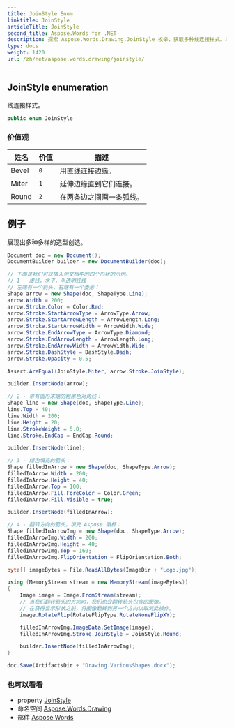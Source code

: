```yaml
---
title: JoinStyle Enum
linktitle: JoinStyle
articleTitle: JoinStyle
second_title: Aspose.Words for .NET
description: 探索 Aspose.Words.Drawing.JoinStyle 枚举，获取多种线连接样式。以专业的品质和灵活性增强您的文档图形。
type: docs
weight: 1420
url: /zh/net/aspose.words.drawing/joinstyle/
---
```

## JoinStyle enumeration

线连接样式。

```csharp
public enum JoinStyle
```

### 价值观

| 姓名 | 价值 | 描述 |
| --- | --- | --- |
| Bevel | `0` | 用直线连接边缘。 |
| Miter | `1` | 延伸边缘直到它们连接。 |
| Round | `2` | 在两条边之间画一条弧线。 |

## 例子

展现出多种多样的造型创造。

```csharp
Document doc = new Document();
DocumentBuilder builder = new DocumentBuilder(doc);

// 下面是我们可以插入到文档中的四个形状的示例。
// 1 - 虚线，水平，半透明红线
// 左端有一个箭头，右端有一个菱形：
Shape arrow = new Shape(doc, ShapeType.Line);
arrow.Width = 200;
arrow.Stroke.Color = Color.Red;
arrow.Stroke.StartArrowType = ArrowType.Arrow;
arrow.Stroke.StartArrowLength = ArrowLength.Long;
arrow.Stroke.StartArrowWidth = ArrowWidth.Wide;
arrow.Stroke.EndArrowType = ArrowType.Diamond;
arrow.Stroke.EndArrowLength = ArrowLength.Long;
arrow.Stroke.EndArrowWidth = ArrowWidth.Wide;
arrow.Stroke.DashStyle = DashStyle.Dash;
arrow.Stroke.Opacity = 0.5;

Assert.AreEqual(JoinStyle.Miter, arrow.Stroke.JoinStyle);

builder.InsertNode(arrow);

// 2 - 带有圆形末端的粗黑色对角线：
Shape line = new Shape(doc, ShapeType.Line);
line.Top = 40;
line.Width = 200;
line.Height = 20;
line.StrokeWeight = 5.0;
line.Stroke.EndCap = EndCap.Round;

builder.InsertNode(line);

// 3 - 绿色填充的箭头：
Shape filledInArrow = new Shape(doc, ShapeType.Arrow);
filledInArrow.Width = 200;
filledInArrow.Height = 40;
filledInArrow.Top = 100;
filledInArrow.Fill.ForeColor = Color.Green;
filledInArrow.Fill.Visible = true;

builder.InsertNode(filledInArrow);

// 4 - 翻转方向的箭头，填充 Aspose 徽标：
Shape filledInArrowImg = new Shape(doc, ShapeType.Arrow);
filledInArrowImg.Width = 200;
filledInArrowImg.Height = 40;
filledInArrowImg.Top = 160;
filledInArrowImg.FlipOrientation = FlipOrientation.Both;

byte[] imageBytes = File.ReadAllBytes(ImageDir + "Logo.jpg");

using (MemoryStream stream = new MemoryStream(imageBytes))
{
    Image image = Image.FromStream(stream);
    // 当我们翻转箭头的方向时，我们也会翻转箭头包含的图像。
    // 在获得显示形状之前，将图像翻转到另一个方向以取消此操作。
    image.RotateFlip(RotateFlipType.RotateNoneFlipXY);

    filledInArrowImg.ImageData.SetImage(image);
    filledInArrowImg.Stroke.JoinStyle = JoinStyle.Round;

    builder.InsertNode(filledInArrowImg);
}

doc.Save(ArtifactsDir + "Drawing.VariousShapes.docx");
```

### 也可以看看

* property [JoinStyle](../stroke/joinstyle/)
* 命名空间 [Aspose.Words.Drawing](../../aspose.words.drawing/)
* 部件 [Aspose.Words](../../)
